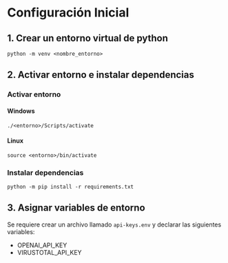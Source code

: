 # Configuración Inicial

## 1. Crear un entorno virtual de python

```python -m venv <nombre_entorno>```

## 2. Activar entorno e instalar dependencias

### Activar entorno

#### Windows

```./<entorno>/Scripts/activate```

#### Linux

```source <entorno>/bin/activate```

### Instalar dependencias

```python -m pip install -r requirements.txt```

## 3. Asignar variables de entorno

Se requiere crear un archivo llamado `api-keys.env` y declarar las siguientes variables:

* OPENAI_API_KEY
* VIRUSTOTAL_API_KEY
